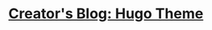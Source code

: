 # [Creator's Blog: Hugo Theme](https://github.com/HugoBlox/theme-blog)

<!-- [![Screenshot](./.github/preview.png)](https://hugoblox.com/templates/) -->


